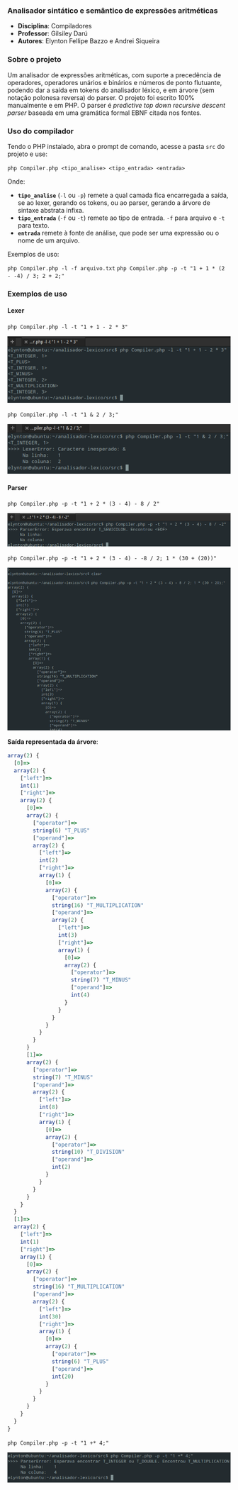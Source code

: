 ### Analisador sintático e semântico de expressões aritméticas

- **Disciplina**: Compiladores
- **Professor**: Gilsiley Darú
- **Autores**: Elynton Fellipe Bazzo e Andrei Siqueira

### Sobre o projeto

Um analisador de expressões aritméticas, com suporte a precedência de operadores, operadores unários e binários e números de ponto
flutuante, podendo dar a saída em tokens do analisador léxico, e em árvore (sem notação polonesa reversa) do parser. O projeto foi escrito
100% manualmente e em PHP. O parser é *predictive top down recursive descent parser* baseada em uma gramática formal EBNF citada nos fontes.

### Uso do compilador

Tendo o PHP instalado, abra o prompt de comando, acesse a pasta `src` do projeto e use:

`php Compiler.php <tipo_analise> <tipo_entrada> <entrada>`

Onde:
- **`tipo_analise`** (`-l` ou `-p`) remete a qual camada fica encarregada a saída, se ao lexer, gerando os tokens, ou ao parser, gerando
a árvore de sintaxe abstrata infixa.
- **`tipo_entrada`** (`-f` ou `-t`) remete ao tipo de entrada. `-f` para arquivo e `-t` para texto.
- **`entrada`** remete à fonte de análise, que pode ser uma expressão ou o nome de um arquivo.

Exemplos de uso:

`php Compiler.php -l -f arquivo.txt`
`php Compiler.php -p -t "1 + 1 * (2 - -4) / 3; 2 + 2;"`

### Exemplos de uso

#### Lexer

`php Compiler.php -l -t "1 + 1 - 2 * 3"`

![lexer_1](./examples/lexer_1.png)



`php Compiler.php -l -t "1 & 2 / 3;"`

![lexer_2](./examples/lexer_2.png)

#### Parser

`php Compiler.php -p -t "1 + 2 * (3 - 4) - 8 / 2"`

![parser_1](./examples/parser_1.png)

`php Compiler.php -p -t "1 + 2 * (3 - 4) - -8 / 2; 1 * (30 + (20))"`

![parser_2](./examples/parser_2.png)


**Saída representada da árvore**:
```js
array(2) {
  [0]=>
  array(2) {
    ["left"]=>
    int(1)
    ["right"]=>
    array(2) {
      [0]=>
      array(2) {
        ["operator"]=>
        string(6) "T_PLUS"
        ["operand"]=>
        array(2) {
          ["left"]=>
          int(2)
          ["right"]=>
          array(1) {
            [0]=>
            array(2) {
              ["operator"]=>
              string(16) "T_MULTIPLICATION"
              ["operand"]=>
              array(2) {
                ["left"]=>
                int(3)
                ["right"]=>
                array(1) {
                  [0]=>
                  array(2) {
                    ["operator"]=>
                    string(7) "T_MINUS"
                    ["operand"]=>
                    int(4)
                  }
                }
              }
            }
          }
        }
      }
      [1]=>
      array(2) {
        ["operator"]=>
        string(7) "T_MINUS"
        ["operand"]=>
        array(2) {
          ["left"]=>
          int(8)
          ["right"]=>
          array(1) {
            [0]=>
            array(2) {
              ["operator"]=>
              string(10) "T_DIVISION"
              ["operand"]=>
              int(2)
            }
          }
        }
      }
    }
  }
  [1]=>
  array(2) {
    ["left"]=>
    int(1)
    ["right"]=>
    array(1) {
      [0]=>
      array(2) {
        ["operator"]=>
        string(16) "T_MULTIPLICATION"
        ["operand"]=>
        array(2) {
          ["left"]=>
          int(30)
          ["right"]=>
          array(1) {
            [0]=>
            array(2) {
              ["operator"]=>
              string(6) "T_PLUS"
              ["operand"]=>
              int(20)
            }
          }
        }
      }
    }
  }
}
```

`php Compiler.php -p -t "1 +* 4;"`

![parser_4](./examples/parser_4.png)
